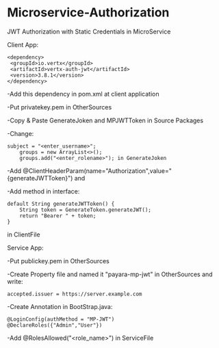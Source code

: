 # Microservice-Authorization
 JWT Authorization with Static Credentials in MicroService

Client App:

	<dependency>
	 <groupId>io.vertx</groupId>
	 <artifactId>vertx-auth-jwt</artifactId>
	 <version>3.8.1</version>
	</dependency>

-Add this dependency in pom.xml at client application

-Put privatekey.pem in OtherSources

-Copy & Paste GenerateJoken and MPJWTToken in Source Packages

-Change:

	subject = "<enter_username>";
		groups = new ArrayList<>();
		groups.add("<enter_rolename>"); in GenerateJoken

-Add @ClientHeaderParam(name="Authorization",value="{generateJWTToken}") and

-Add method in interface:

	default String generateJWTToken() {
		String token = GenerateToken.generateJWT();
		return "Bearer " + token;
	} 
in ClientFile

Service App:

-Put publickey.pem in OtherSources

-Create Property file and named it "payara-mp-jwt" in OtherSources and write:

	accepted.issuer = https://server.example.com

-Create Annotation in BootStrap.java:

	@LoginConfig(authMethod = "MP-JWT")
	@DeclareRoles({"Admin","User"})

-Add @RolesAllowed("<role_name>") in ServiceFile
